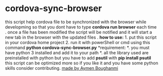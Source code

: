 # cordova-sync-browser
this script help cordova file to be synchronized with the browser while developming so that you dont have to type **cordova run browser** each time .
once a file has been modified the script will be notified and it will start a new tab in the browser with the updated files .
**how to use:**
    1. put this script in your cordova home project 
    2. run it with powerShell or cmd using this command **python cordova-sync-browser.py**
*requirement:
    *. you must have python 3 installed and add it to your path
    *. all the library used are preinstalled with python but you have to add **psutil** with **pip install psutil**
this script can be optimized more so if you like it and you have some python skills consider contributing.
[made by Aymen Boughanmi](https://www.facebook.com/aymen.box.52438)
